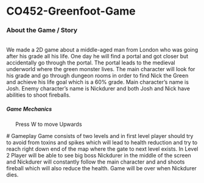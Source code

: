 # CO452-Greenfoot-Game

<h3> About the Game / Story </h3> <br>
We made a 2D game about a middle-aged man from London who was going after his grade all his life. One day he will find a portal and got closer but accidentally go through the portal. The portal leads to the medieval underworld where the green monster lives. The main character will look for his grade and go through dungeon rooms in order to find Nick the Green and achieve his life goal which is a 60% grade. Main character’s name is Josh. Enemy character’s name is Nickdurer and both Josh and Nick have abilities to shoot fireballs.
   <br>
<h5> Game Mechanics </h5>
<ol> Press W to move Upwards </ol
- Press A to move left
- Press S to move Downwards
- Press D to move Right
- Press Shift to activate boost
- Press Mouse 1 to Shoot fireballs 
- Move the mouse to looks different direction
<br>
# Gameplay
Game consists of two levels and in first level player should try to avoid from toxins and spikes which will lead to health reduction and try to reach right down end of the map where the gate to next level exists. In Level 2 Player will be able to see big boss Nickdurer in the middle of the screen and Nickdurer will constantly follow the main character and and shoots fireball which will also reduce the health. Game will be over when Nickdurer dies. 

